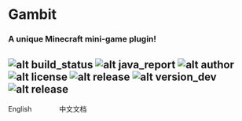 # Gambit
### A unique Minecraft mini-game plugin!
![alt build_status](https://api.travis-ci.com/LeviMarvin/Gambit.svg?branch=main) ![alt java_report](https://img.shields.io/static/v1?label=java%20report&message=C%2B&color=orange) ![alt author](https://img.shields.io/static/v1?label=author&message=LeviMarvin&color=blueviolet&logo=superuser) ![alt license](https://img.shields.io/static/v1?label=license&message=apache-2.0&color=blue) ![alt release](https://img.shields.io/static/v1?label=release&message=null&color=blue) ![alt version_dev](https://img.shields.io/static/v1?label=version@dev&message=1.0&color=blue) ![alt release](https://img.shields.io/static/v1?label=java&message=JDK%201.8&color=yellow&logo=Java)
---
English　　　　中文文档

